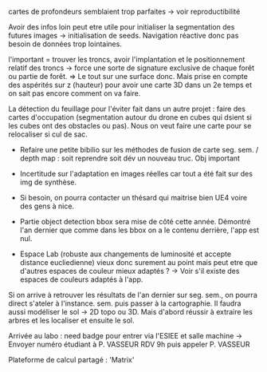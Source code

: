 cartes de profondeurs semblaient trop parfaites -> voir reproductibilité

Avoir des infos loin peut etre utile pour initialiser la segmentation des futures images -> initialisation de seeds. Navigation réactive donc pas besoin de données trop lointaines.


l'important = trouver les troncs, avoir l'implantation et le positionnement relatif des troncs -> force une sorte de signature exclusive de chaque forêt ou partie de forêt.
=> Le tout sur une surface donc. Mais prise en compte des aspérités sur z (hauteur) pour avoir une carte 3D dans un 2e temps et on sait pas encore comment on va faire.

La détection du feuillage pour l'éviter fait dans un autre projet : faire des cartes d'occupation (segmentation autour du drone en cubes qui dsient si les cubes ont des obstacles ou pas). Nous on veut faire une carte pour se relocaliser si cul de sac.

- Refaire une petite bibilio sur les méthodes de fusion de carte seg. sem. / depth map : soit reprendre soit dév un nouveau truc. Obj important

- Incertitude sur l'adaptation en images réelles car tout a été fait sur des img de synthèse.

- Si besoin, on pourra contacter un thésard qui maitrise bien UE4 voire des gens à nice.

- Partie object detection bbox sera mise de côté cette année. Démontré l'an dernier que comme dans les bbox on a le contenu derrière, l'app est nul.

- Espace Lab (robuste aux changements de luminosité et accepte distance eucliedienne) vieux donc surement au point mais peut etre que d'autres espaces de couleur mieux adaptés ? -> Voir s'il existe des espaces de couleurs adaptés à l'app.

Si on arrive à retrouver les résultats de l'an dernier sur seg. sem., on pourra direct s'ateler à l'instance. sem. puis passer à la cartographie. Il faudra aussi modéliser le sol -> 2D topo ou 3D. Mais d'abord réussir à extraire les arbres et les localiser et ensuite le sol.



Arrivée au labo : need badge pour entrer via l'ESIEE et salle machine
-> Envoyer numéro étudiant à P. VASSEUR
RDV 9h puis appeler P. VASSEUR

Plateforme de calcul partagé : 'Matrix'

